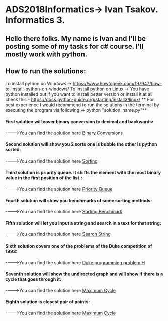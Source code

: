 # ADS2018Informatics-> Ivan Tsakov. Informatics 3. 

## Hello there folks. My name is Ivan and I'll be posting some of my tasks for c# course. I'll mostly work with python. 

## How to run the solutions:
To install python on Windows -> <https://www.howtogeek.com/197947/how-to-install-python-on-windows/>
To install python on Linux -> You have python installed but if you want to install better version or install it at all check this - <https://docs.python-guide.org/starting/install3/linux/>
** For best experience I would recommend to run the solutions in the terminal by executing the program via following -> python "solution_name.py"**


#### First solution will cover binary conversion to decimal and backwards:
---->You can find the solution here [Binary Conversions](https://github.com/IvanTsakov/ADS2018Informatics/blob/master/IvanTsakov_1601261018/binaryAlgorithm/binaryAlgorithm.py) 

#### Second solution will show you 2 sorts one is bubble the other is python sorted:
---->You can find the solution here [Sorting](https://github.com/IvanTsakov/ADS2018Informatics/tree/master/IvanTsakov_1601261018/Sorting)

#### Third solution is priority queue. It shifts the element with the most binary value in the first position of the list.:
---->You can find the solution here [Priority Queue](https://github.com/IvanTsakov/ADS2018Informatics/tree/master/IvanTsakov_1601261018/PriorityQueue)

#### Fourth solution will show you benchmarks of some sorting methods:
---->You can find the solution here [Sorting Benchmark](https://github.com/IvanTsakov/ADS2018Informatics/tree/master/IvanTsakov_1601261018/SortingBenchmark)

#### Fifth solution will let you input a string and search in a text for that string:
---->You can find the solution here [Search String](https://github.com/IvanTsakov/ADS2018Informatics/tree/master/IvanTsakov_1601261018/SearchString)

#### Sixth solution covers one of the problems of the Duke competition of 1993:
---->You can find the solution here [Duke programming problem H](https://github.com/IvanTsakov/ADS2018Informatics/tree/master/IvanTsakov_1601261018/Duke%20programming%20problem%20H)

#### Seventh solution will show the undirected graph and will show if there is a cycle that goes through it:
---->You can find the solution here [Maximum Cycle](https://github.com/IvanTsakov/ADS2018Informatics/tree/master/IvanTsakov_1601261018/MaximumCycle)


#### Eighth solution is closest pair of points:
---->You can find the solution here [Maximum Cycle](https://github.com/IvanTsakov/ADS2018Informatics/tree/master/IvanTsakov_1601261018/closestPoints)



